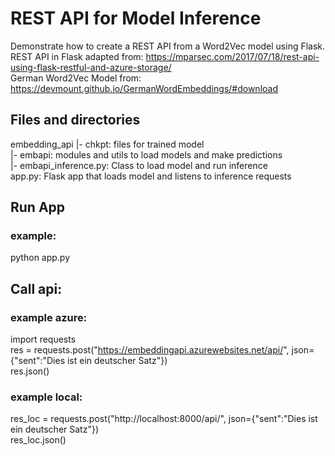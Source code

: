 # REST API for Model Inference 
Demonstrate how to create a REST API from a Word2Vec model using Flask.
REST API in Flask adapted from: https://mparsec.com/2017/07/18/rest-api-using-flask-restful-and-azure-storage/  
German Word2Vec Model from: https://devmount.github.io/GermanWordEmbeddings/#download  

## Files and directories
embedding_api
|- chkpt: files for trained model  
|- embapi: modules and utils to load models and make predictions  
    |- embapi_inference.py: Class to load model and run inference  
app.py: Flask app that loads model and listens to inference requests  

## Run App
### example:
python app.py  

## Call api: 
### example azure: 
import requests  
res = requests.post("https://embeddingapi.azurewebsites.net/api/", json={"sent":"Dies ist ein deutscher Satz"})   
res.json()

### example local:
res_loc = requests.post("http://localhost:8000/api/", json={"sent":"Dies ist ein deutscher Satz"})  
res_loc.json()